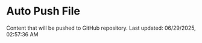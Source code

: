 # Auto Push File

Content that will be pushed to GitHub repository.
Last updated: 06/29/2025, 02:57:36 AM